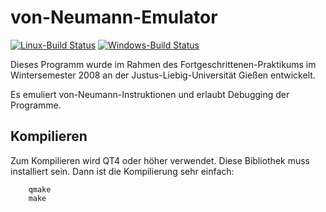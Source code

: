 # von-Neumann-Emulator

[![Linux-Build Status](https://img.shields.io/travis/Funzinator/von-neumann-emulator/master.svg?label=Linux-Build)](https://travis-ci.org/Funzinator/von-neumann-emulator)
[![Windows-Build Status](https://img.shields.io/appveyor/ci/Funzinator/von-neumann-emulator/master.svg?label=Windows-Build)](https://ci.appveyor.com/project/Funzinator/von-neumann-emulator/branch/master)

Dieses Programm wurde im Rahmen des Fortgeschrittenen-Praktikums im Wintersemester 2008 an der Justus-Liebig-Universität Gießen entwickelt.

Es emuliert von-Neumann-Instruktionen und erlaubt Debugging der Programme.

## Kompilieren

Zum Kompilieren wird QT4 oder höher verwendet. Diese Bibliothek muss installiert sein. Dann ist die Kompilierung sehr einfach:

        qmake
        make
